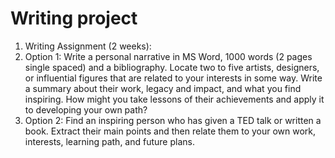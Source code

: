 # Writing project

1. Writing Assignment (2 weeks):
2. Option 1: Write a personal narrative in MS Word, 1000 words (2 pages single spaced) and a bibliography. Locate two to five artists, designers, or influential figures that are related to your interests in some way. Write a summary about their work, legacy and impact, and what you find inspiring. How might you take lessons of their achievements and apply it to developing your own path?
3. Option 2: Find an inspiring person who has given a TED talk or written a book. Extract their main points and then relate them to your own work, interests, learning path, and future plans.